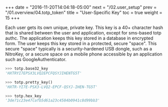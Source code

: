 +++
date = "2016-11-20T14:04:18-05:00"
next = "/02.user_setup"
prev = "/01.overview/04.totp_token"
title = "User-Specific Key"
toc = true
weight = 15
+++

Each user gets its own unique, private key.  This key is a 40+ character hash that
is shared between the user and application, except for sms-based totp authc.
The application keeps this key stored in a database in encrypted form.  The user
keeps this key stored in a protected, secure "space".  This secure "space" typically
is a security-hardened USB dongle, such as a NitroKey, or a secure space on a mobile
phone accessible by an application such as GoogleAuthenticator.


```python
>>> totp.base32_key
'HXTRYI7EPSX3LVQ2EPCFQSYJIHENTG5T'

>>> totp.pretty_key()
'HXTR-YI7E-PSX3-LVQ2-EPCF-QSYJ-IHEN-TG5T'

>>> totp.hex_key
'3de71c23e47cafb5d61a23c4584b0941c8d99bb3'

```
